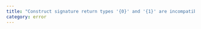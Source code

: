 ```yaml
---
title: "Construct signature return types '{0}' and '{1}' are incompatible."
category: error
---
```

